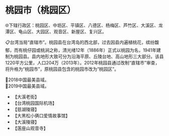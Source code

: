 # 桃园市（桃园区） 
🌐下辖行政区：桃园区、中坜区、平镇区、八德区、杨梅区、芦竹区、大溪区、龙潭区、龟山区、大园区、观音区、新屋区、复兴区。  
  
📋台湾当局“直辖市”。桃园县在台湾岛的西北部，过去因县内遍植桃花，缤纷馥郁，而有桃仔园或桃涧之称，清光绪12年（1886年）正式以桃园为名，1941年建制为桃园县。县内地形大致可分为沿海平原、丘陵台地、高山地形三大部分。该县1220平方公里，人口204万（2013年）。2012年桃园县通过改制“直辖市”审查，将升格为“桃园市”，原桃园县包含的桃园市改为“桃园区”。   

🏅2018中国最美县域。   
🏅2019中国最美县域。    
  
* 【大溪老街】
* 【台湾桃园国际机场】
* 【慈湖陵寝】
* 【大黑松小俩口爱情故事馆】
* 【大溪陵寝】
* 【莲座山观音寺】
